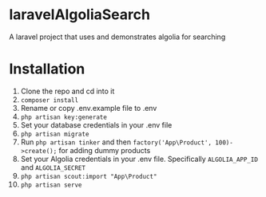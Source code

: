 # laravelAlgoliaSearch
A laravel project that uses and demonstrates algolia for searching

# Installation
1. Clone the repo and cd into it
2. `composer install`
3. Rename or copy .env.example file to .env
4. `php artisan key:generate`
5. Set your database credentials in your .env file
6. `php artisan migrate`
7. Run `php artisan tinker` and then `factory('App\Product', 100)->create();` for adding dummy products
6. Set your Algolia credentials in your .env file. Specifically `ALGOLIA_APP_ID` and `ALGOLIA_SECRET`
7. `php artisan scout:import "App\Product"`
8. `php artisan serve`
